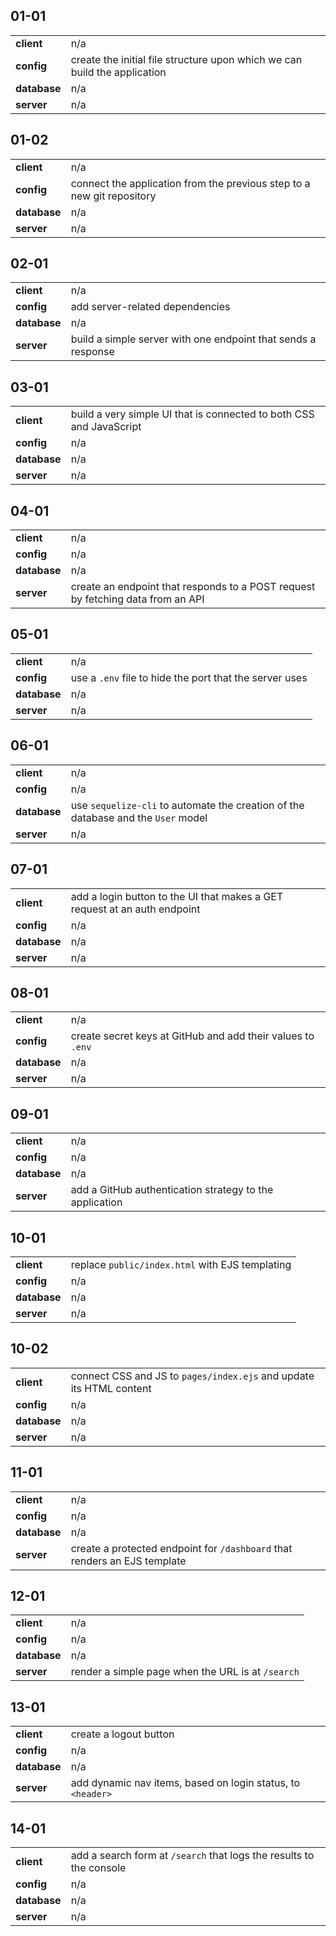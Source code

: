 ## 01-01
|              |                                                                           |
|:------------ | :------------------------------------------------------------------------ |
| **client**   | n/a                                                                       |
| **config**   | create the initial file structure upon which we can build the application |
| **database** | n/a                                                                       |
| **server**   | n/a                                                                       |

## 01-02
|              |                                                                           |
|:------------ | :------------------------------------------------------------------------ |
| **client**   | n/a                                                                       |
| **config**   | connect the application from the previous step to a new git repository    |
| **database** | n/a                                                                       |
| **server**   | n/a                                                                       |

## 02-01
|              |                                                                           |
|:------------ | :------------------------------------------------------------------------ |
| **client**   | n/a                                                                       |
| **config**   | add server-related dependencies                                           |
| **database** | n/a                                                                       |
| **server**   | build a simple server with one endpoint that sends a response             |

## 03-01
|              |                                                                           |
|:------------ | :------------------------------------------------------------------------ |
| **client**   | build a very simple UI that is connected to both CSS and JavaScript       |
| **config**   | n/a                                                                       |
| **database** | n/a                                                                       |
| **server**   | n/a                                                                       |

## 04-01
|              |                                                                                 |
|:------------ | :-------------------------------------------------------------------------------|
| **client**   | n/a                                                                             |
| **config**   | n/a                                                                             |
| **database** | n/a                                                                             |
| **server**   | create an endpoint that responds to a POST request by fetching data from an API |

## 05-01
|              |                                                                           |
|:------------ | :------------------------------------------------------------------------ |
| **client**   | n/a                                                                       |
| **config**   | use a `.env` file to hide the port that the server uses                   |
| **database** | n/a                                                                       |
| **server**   | n/a                                                                       |

## 06-01
|              |                                                                                   |
|:------------ | :-------------------------------------------------------------------------------- |
| **client**   | n/a                                                                               |
| **config**   | n/a                                                                               |
| **database** | use `sequelize-cli` to automate the creation of the database and the `User` model |
| **server**   | n/a                                                                               |

## 07-01
|              |                                                                           |
|:------------ | :------------------------------------------------------------------------ |
| **client**   | add a login button to the UI that makes a GET request at an auth endpoint |
| **config**   | n/a                                                                       |
| **database** | n/a                                                                       |
| **server**   | n/a                                                                       |

## 08-01
|              |                                                                           |
|:------------ | :------------------------------------------------------------------------ |
| **client**   | n/a                                                                       |
| **config**   | create secret keys at GitHub and add their values to `.env`               |
| **database** | n/a                                                                       |
| **server**   | n/a                                                                       |

## 09-01
|              |                                                                           |
|:------------ | :------------------------------------------------------------------------ |
| **client**   | n/a                                                                       |
| **config**   | n/a                                                                       |
| **database** | n/a                                                                       |
| **server**   | add a GitHub authentication strategy to the application                   |

## 10-01
|              |                                                                           |
|:------------ | :------------------------------------------------------------------------ |
| **client**   | replace `public/index.html` with EJS templating                           |
| **config**   | n/a                                                                       |
| **database** | n/a                                                                       |
| **server**   | n/a                                                                       |

## 10-02
|              |                                                                           |
|:------------ | :------------------------------------------------------------------------ |
| **client**   | connect CSS and JS to `pages/index.ejs` and update its HTML content       |
| **config**   | n/a                                                                       |
| **database** | n/a                                                                       |
| **server**   | n/a                                                                       |

## 11-01
|              |                                                                           |
|:------------ | :------------------------------------------------------------------------ |
| **client**   | n/a                                                                       |
| **config**   | n/a                                                                       |
| **database** | n/a                                                                       |
| **server**   | create a protected endpoint for `/dashboard` that renders an EJS template |

## 12-01
|              |                                                                           |
|:------------ | :------------------------------------------------------------------------ |
| **client**   | n/a                                                                       |
| **config**   | n/a                                                                       |
| **database** | n/a                                                                       |
| **server**   | render a simple page when the URL is at `/search`                         |

## 13-01
|              |                                                                           |
|:------------ | :------------------------------------------------------------------------ |
| **client**   | create a logout button                                                    |
| **config**   | n/a                                                                       |
| **database** | n/a                                                                       |
| **server**   | add dynamic nav items, based on login status, to `<header>`               |

## 14-01
|              |                                                                           |
|:------------ | :------------------------------------------------------------------------ |
| **client**   | add a search form at `/search` that logs the results to the console       |
| **config**   | n/a                                                                       |
| **database** | n/a                                                                       |
| **server**   | n/a                                                                       |